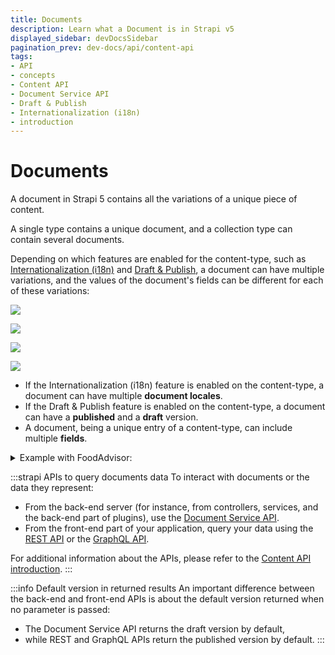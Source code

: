 ```yaml
---
title: Documents
description: Learn what a Document is in Strapi v5
displayed_sidebar: devDocsSidebar
pagination_prev: dev-docs/api/content-api
tags:
- API
- concepts
- Content API
- Document Service API
- Draft & Publish
- Internationalization (i18n)
- introduction
---
```


# Documents

A document in Strapi 5 contains all the variations of a unique piece of content.

A single type contains a unique document, and a collection type can contain several documents.

Depending on which features are enabled for the content-type, such as [Internationalization (i18n)](/user-docs/content-manager/translating-content) and [Draft & Publish](/user-docs/content-manager/saving-and-publishing-content), a document can have multiple variations, and the values of the document's fields can be different for each of these variations:

<Tabs>
<TabItem value="document-only" label="Neither i18n nor Draft & Publish enabled">

![](/img/assets/apis/document.png)

</TabItem>

<TabItem value="dandp-only" label="Only Draft & Publish enabled">

![](/img/assets/apis/document-d_and_p-only.png)

</TabItem>

<TabItem value="i18n-only" label="Only i18n enabled">

![](/img/assets/apis/document-i18n-only.png)

</TabItem>

<TabItem value="i18n-and-dandp" label="i18n + Draft & Publish enabled" default>

![](/img/assets/apis/document-i18n-d_and_p.png)

</TabItem>
</Tabs>

- If the Internationalization (i18n) feature is enabled on the content-type, a document can have multiple **document locales**.
- If the Draft & Publish feature is enabled on the content-type, a document can have a **published** and a **draft** version.
- A document, being a unique entry of a content-type, can include multiple **fields**.

<details>
<summary>Example with FoodAdvisor:</summary>

[FoodAdvisor](https://github.com/strapi/foodadvisor), Strapi's official demo application, is a website listing restaurants around the world. FoodAdvisor's content includes multiple content-types:

- The "Homepage" is a single type, so there's only one document for the homepage.
- "Restaurants" is a collection type, and each restaurant (i.e., each item from the collection type) is represented as a document in Strapi 5.
- The "Biscotte Restaurant" is one of the documents from the "Restaurants" collection type.<br/>Internationalization and Draft & Publish are both enabled for the "Biscotte Restaurant" content-type, so the document can include all of the following variations:
  - The "Biscotte Restaurant" has 3 document locales:
    - one for English,
    - one for French,
    - and one for Spanish.
  - Each of the document locales of the "Biscotte Restaurant" document can have:
    - a published version that can be seen on the website,
    - and a draft version with updates not ready to be published yet.
- The "Biscotte Restaurant" is a document from the "Restaurants" collection type, and like all documents from the same collection type, it includes multiple fields, such as the name of the restaurant, a short description, and opening hours.

</details>

:::strapi APIs to query documents data
To interact with documents or the data they represent:

  - From the back-end server (for instance, from controllers, services, and the back-end part of plugins), use the [Document Service API](/dev-docs/api/document-service).
  - From the front-end part of your application, query your data using the [REST API](/dev-docs/api/rest) or the [GraphQL API](/dev-docs/api/graphql).

For additional information about the APIs, please refer to the [Content API introduction](/dev-docs/api/content-api).
:::

:::info Default version in returned results
An important difference between the back-end and front-end APIs is about the default version returned when no parameter is passed:
- The Document Service API returns the draft version by default,
- while REST and GraphQL APIs return the published version by default.
:::
